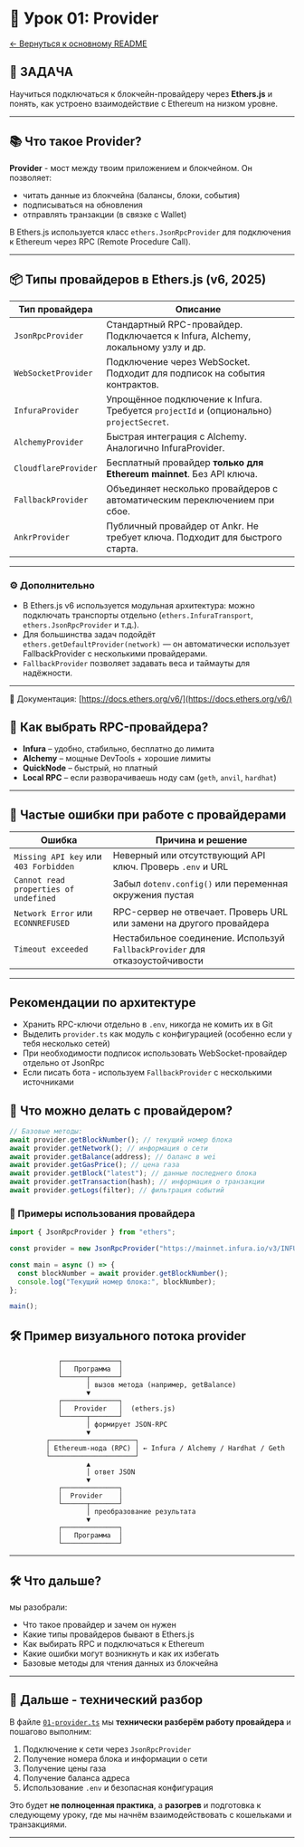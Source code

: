 # 🧠 Урок 01: Provider

[← Вернуться к основному README](../../README.md)

## 🔗 ЗАДАЧА

Научиться подключаться к блокчейн-провайдеру через **Ethers.js** и понять, как устроено взаимодействие с Ethereum на низком уровне.

---

## 📚 Что такое Provider?

**Provider** - мост между твоим приложением и блокчейном. Он позволяет:

- читать данные из блокчейна (балансы, блоки, события)
- подписываться на обновления
- отправлять транзакции (в связке с Wallet)

В Ethers.js используется класс `ethers.JsonRpcProvider` для подключения к Ethereum через RPC (Remote Procedure Call).

---

## 📦 Типы провайдеров в Ethers.js (v6, 2025)

| Тип провайдера       | Описание                                                                                |
| -------------------- | --------------------------------------------------------------------------------------- |
| `JsonRpcProvider`    | Стандартный RPC-провайдер. Подключается к Infura, Alchemy, локальному узлу и др.        |
| `WebSocketProvider`  | Подключение через WebSocket. Подходит для подписок на события контрактов.               |
| `InfuraProvider`     | Упрощённое подключение к Infura. Требуется `projectId` и (опционально) `projectSecret`. |
| `AlchemyProvider`    | Быстрая интеграция с Alchemy. Аналогично InfuraProvider.                                |
| `CloudflareProvider` | Бесплатный провайдер **только для Ethereum mainnet**. Без API ключа.                    |
| `FallbackProvider`   | Объединяет несколько провайдеров с автоматическим переключением при сбое.               |
| `AnkrProvider`       | Публичный провайдер от Ankr. Не требует ключа. Подходит для быстрого старта.            |

---

### ⚙️ Дополнительно

- В Ethers.js v6 используется модульная архитектура: можно подключать транспорты отдельно (`ethers.InfuraTransport`, `ethers.JsonRpcProvider` и т.д.).
- Для большинства задач подойдёт `ethers.getDefaultProvider(network)` — он автоматически использует FallbackProvider с несколькими провайдерами.
- `FallbackProvider` позволяет задавать веса и таймауты для надёжности.

---

🔗 Документация: [https://docs.ethers.org/v6/](https://docs.ethers.org/v6/)

## 🧠 Как выбрать RPC-провайдера?

- **Infura** – удобно, стабильно, бесплатно до лимита
- **Alchemy** – мощные DevTools + хорошие лимиты
- **QuickNode** – быстрый, но платный
- **Local RPC** – если разворачиваешь ноду сам (`geth`, `anvil`, `hardhat`)

---

## 🧭 Частые ошибки при работе с провайдерами

| Ошибка                                | Причина и решение                                                            |
| ------------------------------------- | ---------------------------------------------------------------------------- |
| `Missing API key` или `403 Forbidden` | Неверный или отсутствующий API ключ. Проверь `.env` и URL                    |
| `Cannot read properties of undefined` | Забыл `dotenv.config()` или переменная окружения пустая                      |
| `Network Error` или `ECONNREFUSED`    | RPC-сервер не отвечает. Проверь URL или замени на другого провайдера         |
| `Timeout exceeded`                    | Нестабильное соединение. Используй `FallbackProvider` для отказоустойчивости |

---

## Рекомендации по архитектуре

- Хранить RPC-ключи отдельно в `.env`, никогда не комить их в Git
- Выделить `provider.ts` как модуль с конфигурацией (особенно если у тебя несколько сетей)
- При необходимости подписок использовать WebSocket-провайдер отдельно от JsonRpc
- Если писать бота - используем `FallbackProvider` с несколькими источниками

## 🧰 Что можно делать с провайдером?

```ts
// Базовые методы:
await provider.getBlockNumber(); // текущий номер блока
await provider.getNetwork(); // информация о сети
await provider.getBalance(address); // баланс в wei
await provider.getGasPrice(); // цена газа
await provider.getBlock("latest"); // данные последнего блока
await provider.getTransaction(hash); // информация о транзакции
await provider.getLogs(filter); // фильтрация событий
```

### 🧪 Примеры использования провайдера

```ts
import { JsonRpcProvider } from "ethers";

const provider = new JsonRpcProvider("https://mainnet.infura.io/v3/INFURA_KEY");

const main = async () => {
  const blockNumber = await provider.getBlockNumber();
  console.log("Текущий номер блока:", blockNumber);
};

main();
```

## 🛠 Пример визуального потока provider

                ┌──────────────┐
                │   Программа  │
                └──────┬───────┘
                       │ вызов метода (например, getBalance)
                       ▼
                ┌──────────────┐
                │   Provider   │  (ethers.js)
                └──────┬───────┘
                       │ формирует JSON-RPC
                       ▼
             ┌─────────────────────┐
             │ Ethereum-нода (RPC) │ ← Infura / Alchemy / Hardhat / Geth
             └─────────────────────┘
                       ▲
                       │ ответ JSON
                       ▼
                ┌──────────────┐
                │  Provider    │
                └──────┬───────┘
                       │ преобразование результата
                       ▼
                ┌──────────────┐
                │   Программа  │
                └──────────────┘

---

## 🛠 Что дальше?

мы разобрали:

- Что такое провайдер и зачем он нужен
- Какие типы провайдеров бывают в Ethers.js
- Как выбирать RPC и подключаться к Ethereum
- Какие ошибки могут возникнуть и как их избегать
- Базовые методы для чтения данных из блокчейна

---

## 🧪 Дальше - технический разбор

В файле [`01-provider.ts`](./01-provider.ts) мы **технически разберём работу провайдера** и пошагово выполним:

1. Подключение к сети через `JsonRpcProvider`
2. Получение номера блока и информации о сети
3. Получение цены газа
4. Получение баланса адреса
5. Использование `.env` и безопасная конфигурация

Это будет **не полноценная практика**, а **разогрев** и подготовка к следующему уроку, где мы начнём взаимодействовать с кошельками и транзакциями.

---
